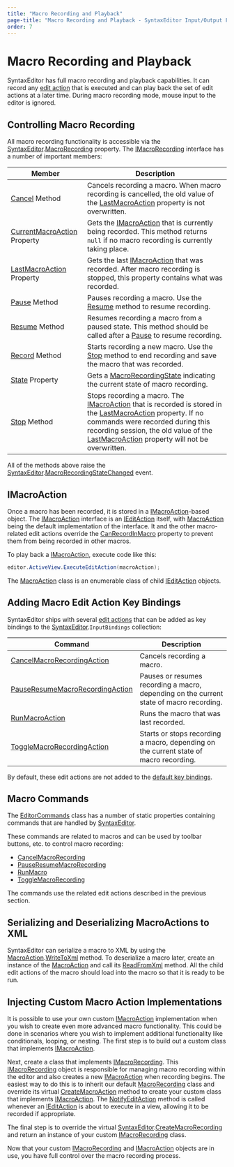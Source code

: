 ```yaml
---
title: "Macro Recording and Playback"
page-title: "Macro Recording and Playback - SyntaxEditor Input/Output Features"
order: 7
---
```

# Macro Recording and Playback

SyntaxEditor has full macro recording and playback capabilities.  It can record any [edit action](edit-actions.md) that is executed and can play back the set of edit actions at a later time.  During macro recording mode, mouse input to the editor is ignored.

## Controlling Macro Recording

All macro recording functionality is accessible via the [SyntaxEditor](xref:@ActiproUIRoot.Controls.SyntaxEditor.SyntaxEditor).[MacroRecording](xref:@ActiproUIRoot.Controls.SyntaxEditor.SyntaxEditor.MacroRecording) property.  The [IMacroRecording](xref:@ActiproUIRoot.Controls.SyntaxEditor.IMacroRecording) interface has a number of important members:

| Member | Description |
|-----|-----|
| [Cancel](xref:@ActiproUIRoot.Controls.SyntaxEditor.IMacroRecording.Cancel*) Method | Cancels recording a macro.  When macro recording is cancelled, the old value of the [LastMacroAction](xref:@ActiproUIRoot.Controls.SyntaxEditor.IMacroRecording.LastMacroAction) property is not overwritten. |
| [CurrentMacroAction](xref:@ActiproUIRoot.Controls.SyntaxEditor.IMacroRecording.CurrentMacroAction) Property | Gets the [IMacroAction](xref:@ActiproUIRoot.Controls.SyntaxEditor.IMacroAction) that is currently being recorded.  This method returns `null` if no macro recording is currently taking place. |
| [LastMacroAction](xref:@ActiproUIRoot.Controls.SyntaxEditor.IMacroRecording.LastMacroAction) Property | Gets the last [IMacroAction](xref:@ActiproUIRoot.Controls.SyntaxEditor.IMacroAction) that was recorded.  After macro recording is stopped, this property contains what was recorded. |
| [Pause](xref:@ActiproUIRoot.Controls.SyntaxEditor.IMacroRecording.Pause*) Method | Pauses recording a macro.  Use the [Resume](xref:@ActiproUIRoot.Controls.SyntaxEditor.IMacroRecording.Resume*) method to resume recording. |
| [Resume](xref:@ActiproUIRoot.Controls.SyntaxEditor.IMacroRecording.Resume*) Method | Resumes recording a macro from a paused state.  This method should be called after a [Pause](xref:@ActiproUIRoot.Controls.SyntaxEditor.IMacroRecording.Pause*) to resume recording. |
| [Record](xref:@ActiproUIRoot.Controls.SyntaxEditor.IMacroRecording.Record*) Method | Starts recording a new macro.  Use the [Stop](xref:@ActiproUIRoot.Controls.SyntaxEditor.IMacroRecording.Stop*) method to end recording and save the macro that was recorded. |
| [State](xref:@ActiproUIRoot.Controls.SyntaxEditor.IMacroRecording.State) Property | Gets a [MacroRecordingState](xref:@ActiproUIRoot.Controls.SyntaxEditor.MacroRecordingState) indicating the current state of macro recording. |
| [Stop](xref:@ActiproUIRoot.Controls.SyntaxEditor.IMacroRecording.Stop*) Method | Stops recording a macro.  The [IMacroAction](xref:@ActiproUIRoot.Controls.SyntaxEditor.IMacroAction) that is recorded is stored in the [LastMacroAction](xref:@ActiproUIRoot.Controls.SyntaxEditor.IMacroRecording.LastMacroAction) property.  If no commands were recorded during this recording session, the old value of the [LastMacroAction](xref:@ActiproUIRoot.Controls.SyntaxEditor.IMacroRecording.LastMacroAction) property will not be overwritten. |

All of the methods above raise the [SyntaxEditor](xref:@ActiproUIRoot.Controls.SyntaxEditor.SyntaxEditor).[MacroRecordingStateChanged](xref:@ActiproUIRoot.Controls.SyntaxEditor.SyntaxEditor.MacroRecordingStateChanged) event.

## IMacroAction

Once a macro has been recorded, it is stored in a [IMacroAction](xref:@ActiproUIRoot.Controls.SyntaxEditor.IMacroAction)-based object.  The [IMacroAction](xref:@ActiproUIRoot.Controls.SyntaxEditor.IMacroAction) interface is an [IEditAction](xref:@ActiproUIRoot.Controls.SyntaxEditor.IEditAction) itself, with [MacroAction](xref:@ActiproUIRoot.Controls.SyntaxEditor.EditActions.MacroAction) being the default implementation of the interface.  It and the other macro-related edit actions override the [CanRecordInMacro](xref:@ActiproUIRoot.Controls.SyntaxEditor.IEditAction.CanRecordInMacro) property to prevent them from being recorded in other macros.

To play back a [IMacroAction](xref:@ActiproUIRoot.Controls.SyntaxEditor.IMacroAction), execute code like this:

```csharp
editor.ActiveView.ExecuteEditAction(macroAction);
```

The [MacroAction](xref:@ActiproUIRoot.Controls.SyntaxEditor.EditActions.MacroAction) class is an enumerable class of child [IEditAction](xref:@ActiproUIRoot.Controls.SyntaxEditor.IEditAction) objects.

## Adding Macro Edit Action Key Bindings

SyntaxEditor ships with several [edit actions](edit-actions.md) that can be added as key bindings to the [SyntaxEditor](xref:@ActiproUIRoot.Controls.SyntaxEditor.SyntaxEditor).`InputBindings` collection:

| Command | Description |
|-----|-----|
| [CancelMacroRecordingAction](xref:@ActiproUIRoot.Controls.SyntaxEditor.EditActions.CancelMacroRecordingAction) | Cancels recording a macro. |
| [PauseResumeMacroRecordingAction](xref:@ActiproUIRoot.Controls.SyntaxEditor.EditActions.PauseResumeMacroRecordingAction) | Pauses or resumes recording a macro, depending on the current state of macro recording. |
| [RunMacroAction](xref:@ActiproUIRoot.Controls.SyntaxEditor.EditActions.RunMacroAction) | Runs the macro that was last recorded. |
| [ToggleMacroRecordingAction](xref:@ActiproUIRoot.Controls.SyntaxEditor.EditActions.ToggleMacroRecordingAction) | Starts or stops recording a macro, depending on the current state of macro recording. |

By default, these edit actions are not added to the [default key bindings](default-key-bindings.md).

## Macro Commands

The [EditorCommands](xref:@ActiproUIRoot.Controls.SyntaxEditor.EditorCommands) class has a number of static properties containing commands that are handled by [SyntaxEditor](xref:@ActiproUIRoot.Controls.SyntaxEditor.SyntaxEditor).

These commands are related to macros and can be used by toolbar buttons, etc. to control macro recording:

- [CancelMacroRecording](xref:@ActiproUIRoot.Controls.SyntaxEditor.EditorCommands.CancelMacroRecording)
- [PauseResumeMacroRecording](xref:@ActiproUIRoot.Controls.SyntaxEditor.EditorCommands.PauseResumeMacroRecording)
- [RunMacro](xref:@ActiproUIRoot.Controls.SyntaxEditor.EditorCommands.RunMacro)
- [ToggleMacroRecording](xref:@ActiproUIRoot.Controls.SyntaxEditor.EditorCommands.ToggleMacroRecording)

The commands use the related edit actions described in the previous section.

## Serializing and Deserializing MacroActions to XML

SyntaxEditor can serialize a macro to XML by using the [MacroAction](xref:@ActiproUIRoot.Controls.SyntaxEditor.EditActions.MacroAction).[WriteToXml](xref:@ActiproUIRoot.Controls.SyntaxEditor.EditActions.MacroAction.WriteToXml*) method.  To deserialize a macro later, create an instance of the [MacroAction](xref:@ActiproUIRoot.Controls.SyntaxEditor.EditActions.MacroAction) and call its [ReadFromXml](xref:@ActiproUIRoot.Controls.SyntaxEditor.EditActions.MacroAction.ReadFromXml*) method.  All the child edit actions of the macro should load into the macro so that it is ready to be run.

## Injecting Custom Macro Action Implementations

It is possible to use your own custom [IMacroAction](xref:@ActiproUIRoot.Controls.SyntaxEditor.IMacroAction) implementation when you wish to create even more advanced macro functionality.  This could be done in scenarios where you wish to implement additional functionality like conditionals, looping, or nesting.  The first step is to build out a custom class that implements [IMacroAction](xref:@ActiproUIRoot.Controls.SyntaxEditor.IMacroAction).

Next, create a class that implements [IMacroRecording](xref:@ActiproUIRoot.Controls.SyntaxEditor.IMacroRecording).  This [IMacroRecording](xref:@ActiproUIRoot.Controls.SyntaxEditor.IMacroRecording) object is responsible for managing macro recording within the editor and also creates a new [IMacroAction](xref:@ActiproUIRoot.Controls.SyntaxEditor.IMacroAction) when recording begins.  The easiest way to do this is to inherit our default [MacroRecording](xref:@ActiproUIRoot.Controls.SyntaxEditor.Implementation.MacroRecording) class and override its virtual [CreateMacroAction](xref:@ActiproUIRoot.Controls.SyntaxEditor.Implementation.MacroRecording.CreateMacroAction*) method to create your custom class that implements [IMacroAction](xref:@ActiproUIRoot.Controls.SyntaxEditor.IMacroAction).  The [NotifyEditAction](xref:@ActiproUIRoot.Controls.SyntaxEditor.IMacroRecording.NotifyEditAction*) method is called whenever an [IEditAction](xref:@ActiproUIRoot.Controls.SyntaxEditor.IEditAction) is about to execute in a view, allowing it to be recorded if appropriate.

The final step is to override the virtual [SyntaxEditor](xref:@ActiproUIRoot.Controls.SyntaxEditor.SyntaxEditor).[CreateMacroRecording](xref:@ActiproUIRoot.Controls.SyntaxEditor.SyntaxEditor.CreateMacroRecording*) and return an instance of your custom [IMacroRecording](xref:@ActiproUIRoot.Controls.SyntaxEditor.IMacroRecording) class.

Now that your custom [IMacroRecording](xref:@ActiproUIRoot.Controls.SyntaxEditor.IMacroRecording) and [IMacroAction](xref:@ActiproUIRoot.Controls.SyntaxEditor.IMacroAction) objects are in use, you have full control over the macro recording process.
